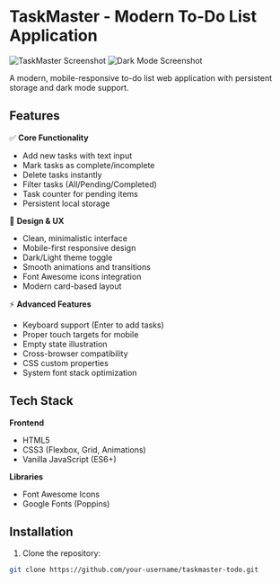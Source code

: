 # TaskMaster - Modern To-Do List Application

![TaskMaster Screenshot]("./src/image/Screenshot%202025-01-28%2009.21.35.png") ![Dark Mode Screenshot]("./src/image/Screenshot%202025-01-28%2009.21.09.png")

A modern, mobile-responsive to-do list web application with persistent storage and dark mode support.

## Features

✅ **Core Functionality**
- Add new tasks with text input
- Mark tasks as complete/incomplete
- Delete tasks instantly
- Filter tasks (All/Pending/Completed)
- Task counter for pending items
- Persistent local storage

🎨 **Design & UX**
- Clean, minimalistic interface
- Mobile-first responsive design
- Dark/Light theme toggle
- Smooth animations and transitions
- Font Awesome icons integration
- Modern card-based layout

⚡ **Advanced Features**
- Keyboard support (Enter to add tasks)
- Proper touch targets for mobile
- Empty state illustration
- Cross-browser compatibility
- CSS custom properties
- System font stack optimization

## Tech Stack

**Frontend**
- HTML5
- CSS3 (Flexbox, Grid, Animations)
- Vanilla JavaScript (ES6+)

**Libraries**
- Font Awesome Icons
- Google Fonts (Poppins)

## Installation

1. Clone the repository:
```bash
git clone https://github.com/your-username/taskmaster-todo.git